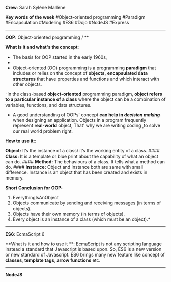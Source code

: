 ﻿


**Crew**:
Sarah
Sylène
Marlène


**Key words of the week**
#Object-oriented programming
#Paradigm
#Encapsulation
#Modeling
#ES6
#Dojo
#NodeJS
#Express

---------------------------------------------------------------------------------------------------
**OOP**: Object-oriented programming / **

**What is it and what's the concept**:

 - The basis for OOP started in the early 1960s, 
 - 
  - Object-oriented (OO) programming is a programming **paradigm** that
   includes or relies on the concept of **objects,** **encapsulated data
   structures** that have properties and functions and which interact
   with other objects.
   
   -In the class-based **object-oriented** programming paradigm, **object
   refers to a particular instance of a class** where the object can be
   a combination of variables, functions, and data structures.
   
  - A good understanding of OOPs' concept **can help in *decision
   making*** when designing an application.  Objects in a program
   frequently represent **real-world** object, That' why we are writing
   coding ,to solve our real world problem right.


**How to use it:**:

 **Object:** It’s the instance of a class/ it’s the working entity of a class. ####
  **Class:** It is a template or blue print about the capability of what an object can do. #### 
  **Method:** The behaviours of a class. It tells what a method can do. #### 
  **Instance:**  Object and Instance both are same with small difference.  Instance is an object that has been created and exists in memory.

**Short Conclusion for OOP:**
1. EverythingIsAnObject 
2. Objects communicate by sending and receiving messages (in terms of objects). 
3. Objects have their own memory (in terms of objects). 
4. Every object is an instance of a class (which must be an object).*


------------------------------------------------------------------------------------------------------------------------------------------------
**ES6**: EcmaScript 6

**What is it and how to use it **:
EcmaScript is not any scripting language instead a standard that Javascript is based upon. 
So, ES6 is a new version or new standard of Javascript.
ES6 brings many new feature like concept of **classes**, **template tags**, **arrow functions** etc.



------------------------------------------------------------------------------------------------------------------------------------------------
**NodeJS**















